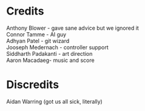# Credits
Anthony Blower - gave sane advice but we ignored it     
Connor Tamme - AI guy  
Adhyan Patel - git wizard  
Jooseph Medernach - controller support    
Siddharth Padakanti - art direction  
Aaron Macadaeg- music and score  


# Discredits
Aidan Warring (got us all sick, literally)  
